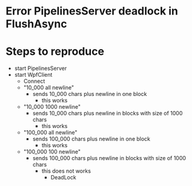 # Error PipelinesServer deadlock in FlushAsync 

# Steps to reproduce

* start PipelinesServer
* start WpfClient
  * Connect
  * "10_000 all newline"
    * sends 10_000 chars plus newline in one block
      * this works
  * "10_000 1000 newline"
    * sends 10_000 chars plus newline in blocks with size of 1000 chars
      * this works
  * "100_000 all newline"
    * sends 100_000 chars plus newline in one block
      * this works   
  * "100_000 100 newline"
    * sends 100_000 chars plus newline in blocks with size of 1000 chars
      * this does not works
        * DeadLock


